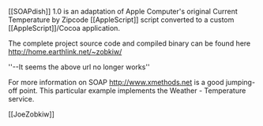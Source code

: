 [[SOAPdish]] 1.0 is an adaptation of Apple Computer's original Current Temperature by Zipcode [[AppleScript]] script converted to a custom [[AppleScript]]/Cocoa application.

The complete project source code and compiled binary can be found here http://home.earthlink.net/~zobkiw/

''--It seems the above url no longer works''

For more information on SOAP http://www.xmethods.net is a good jumping-off point. This particular example implements the Weather - Temperature service.

[[JoeZobkiw]]